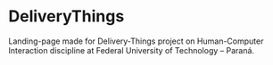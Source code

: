 # DeliveryThings

Landing-page made for Delivery-Things project on Human-Computer Interaction discipline at Federal University of Technology – Paraná.
